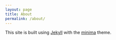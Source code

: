```yaml
---
layout: page
title: About
permalink: /about/
---
```


This site is built using [Jekyll](https://jekyllrb.com/) with the [minima](https://github.com/jekyll/minima) theme.